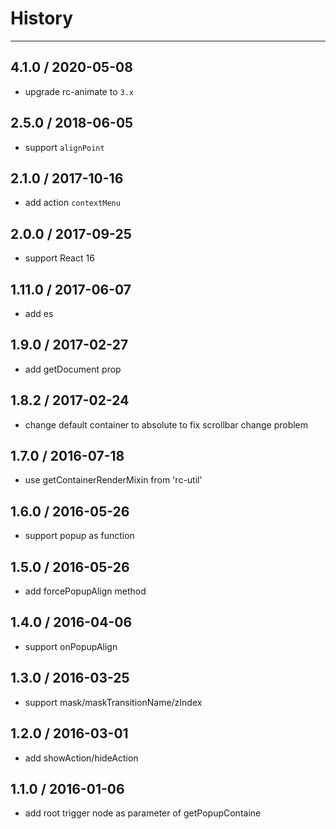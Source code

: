 # History
----

## 4.1.0 / 2020-05-08

- upgrade rc-animate to `3.x`

## 2.5.0 / 2018-06-05

- support `alignPoint`

## 2.1.0 / 2017-10-16

- add action `contextMenu`

## 2.0.0 / 2017-09-25

- support React 16

## 1.11.0 / 2017-06-07

- add es

## 1.9.0 / 2017-02-27

- add getDocument prop

## 1.8.2 / 2017-02-24

- change default container to absolute to fix scrollbar change problem

## 1.7.0 / 2016-07-18

- use getContainerRenderMixin from 'rc-util'

## 1.6.0 / 2016-05-26

- support popup as function

## 1.5.0 / 2016-05-26

- add forcePopupAlign method

## 1.4.0 / 2016-04-06

- support onPopupAlign

## 1.3.0 / 2016-03-25

- support mask/maskTransitionName/zIndex

## 1.2.0 / 2016-03-01

- add showAction/hideAction

## 1.1.0 / 2016-01-06

- add root trigger node as parameter of getPopupContaine
